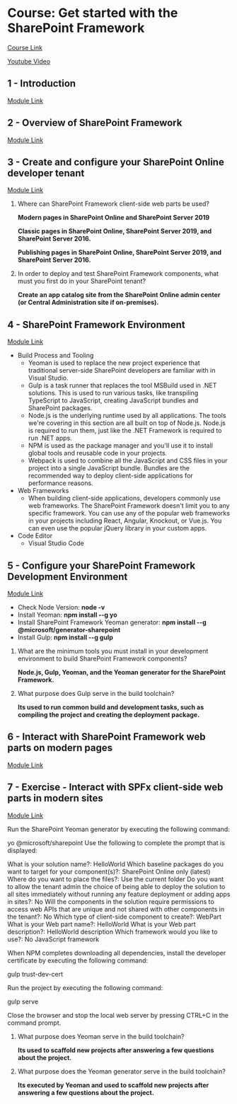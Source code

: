 # Course: Get started with the SharePoint Framework

<a href="https://docs.microsoft.com/en-us/learn/modules/sharepoint-spfx-get-started/">Course Link</a>

<a href="https://www.youtube.com/watch?v=_Pt5cnU4MpU&list=PLR9nK3mnD-OV-RPXQ3Lco845qoEy7VJoc">Youtube Video</a>

## 1 - Introduction
<a href="https://docs.microsoft.com/en-us/learn/modules/sharepoint-spfx-get-started/1-introduction">Module Link</a>

## 2 - Overview of SharePoint Framework
<a href="https://docs.microsoft.com/en-us/learn/modules/sharepoint-spfx-get-started/2-sharepoint-framework-overview">Module Link</a>

## 3 - Create and configure your SharePoint Online developer tenant
<a href="https://docs.microsoft.com/en-us/learn/modules/sharepoint-spfx-get-started/3-exercise-configure-tenant">Module Link</a>

1. Where can SharePoint Framework client-side web parts be used?

    <strong>Modern pages in SharePoint Online and SharePoint Server 2019

    Classic pages in SharePoint Online, SharePoint Server 2019, and SharePoint Server 2016.

    Publishing pages in SharePoint Online, SharePoint Server 2019, and SharePoint Server 2016.</strong>

2. In order to deploy and test SharePoint Framework components, what must you first do in your SharePoint tenant?

    <strong>Create an app catalog site from the SharePoint Online admin center (or Central Administration site if on-premises).</strong>


## 4 - SharePoint Framework Environment
<a href="https://docs.microsoft.com/en-us/learn/modules/sharepoint-spfx-get-started/4-spfx-development-environment">Module Link</a>

<ul>
    <li>Build Process and Tooling
        <ul>
            <li>Yeoman is used to replace the new project experience that traditional server-side SharePoint developers are familiar with in Visual Studio.</li>
            <li>Gulp is a task runner that replaces the tool MSBuild used in .NET solutions. This is used to run various tasks, like transpiling TypeScript to JavaScript, creating JavaScript bundles and SharePoint packages.</li>
            <li>Node.js is the underlying runtime used by all applications. The tools we're covering in this section are all built on top of Node.js. Node.js is required to run them, just like the .NET Framework is required to run .NET apps.</li>
            <li>NPM is used as the package manager and you'll use it to install global tools and reusable code in your projects.</li>
            <li>Webpack is used to combine all the JavaScript and CSS files in your project into a single JavaScript bundle. Bundles are the recommended way to deploy client-side applications for performance reasons.</li>
        </ul>
    </li>
    <li>Web Frameworks
        <ul>
            <li>When building client-side applications, developers commonly use web frameworks. The SharePoint Framework doesn't limit you to any specific framework. You can use any of the popular web frameworks in your projects including React, Angular, Knockout, or Vue.js. You can even use the popular jQuery library in your custom apps.</li>
        </ul>
    </li>
    <li>Code Editor
        <ul>
            <li>Visual Studio Code</li>
        </ul>
    </li>
</ul>

## 5 - Configure your SharePoint Framework Development Environment
<a href="https://docs.microsoft.com/en-us/learn/modules/sharepoint-spfx-get-started/5-exercise-setup-development-environment">Module Link</a>
<ul>
    <li>Check Node Version: <strong>node -v</strong></li>
    <li>Install Yeoman: <strong>npm install --g yo</strong></li>
    <li>Install SharePoint Framework Yeoman generator: <strong>npm install --g @microsoft/generator-sharepoint</strong></li>
    <li>Install Gulp: <strong>npm install --g gulp</strong></li>
</ul>

1. What are the minimum tools you must install in your development environment to build SharePoint Framework components?

    <strong>Node.js, Gulp, Yeoman, and the Yeoman generator for the SharePoint Framework.</strong>

2. What purpose does Gulp serve in the build toolchain?

    <strong>Its used to run common build and development tasks, such as compiling the project and creating the deployment package.</strong>

## 6 - Interact with SharePoint Framework web parts on modern pages
<a href="https://docs.microsoft.com/en-us/learn/modules/sharepoint-spfx-get-started/6-interact-spfx-web-parts">Module Link</a>

## 7 - Exercise - Interact with SPFx client-side web parts in modern sites
<a href="https://docs.microsoft.com/en-us/learn/modules/sharepoint-spfx-get-started/7-exercise-client-side-web-parts">Module Link</a>

Run the SharePoint Yeoman generator by executing the following command:

yo @microsoft/sharepoint
Use the following to complete the prompt that is displayed:

What is your solution name?: HelloWorld
Which baseline packages do you want to target for your component(s)?: SharePoint Online only (latest)
Where do you want to place the files?: Use the current folder
Do you want to allow the tenant admin the choice of being able to deploy the solution to all sites immediately without running any feature deployment or adding apps in sites?: No
Will the components in the solution require permissions to access web APIs that are unique and not shared with other components in the tenant?: No
Which type of client-side component to create?: WebPart
What is your Web part name?: HelloWorld
What is your Web part description?: HelloWorld description
Which framework would you like to use?: No JavaScript framework

When NPM completes downloading all dependencies, install the developer certificate by executing the following command:

gulp trust-dev-cert

Run the project by executing the following command:

gulp serve

Close the browser and stop the local web server by pressing CTRL+C in the command prompt.

1. What purpose does Yeoman serve in the build toolchain?

    <strong>Its used to scaffold new projects after answering a few questions about the project.</strong>

2. What purpose does the Yeoman generator serve in the build toolchain?

    <strong>Its executed by Yeoman and used to scaffold new projects after answering a few questions about the project.</strong>